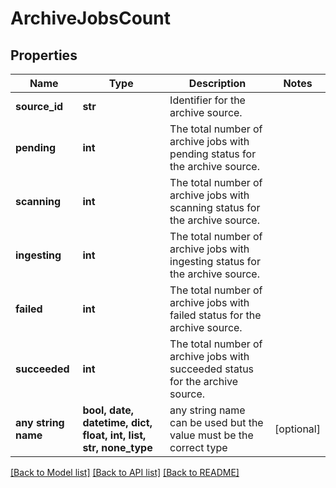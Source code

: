 # ArchiveJobsCount


## Properties
Name | Type | Description | Notes
------------ | ------------- | ------------- | -------------
**source_id** | **str** | Identifier for the archive source. | 
**pending** | **int** | The total number of archive jobs with pending status for the archive source. | 
**scanning** | **int** | The total number of archive jobs with scanning status for the archive source. | 
**ingesting** | **int** | The total number of archive jobs with ingesting status for the archive source. | 
**failed** | **int** | The total number of archive jobs with failed status for the archive source. | 
**succeeded** | **int** | The total number of archive jobs with succeeded status for the archive source. | 
**any string name** | **bool, date, datetime, dict, float, int, list, str, none_type** | any string name can be used but the value must be the correct type | [optional]

[[Back to Model list]](../README.md#documentation-for-models) [[Back to API list]](../README.md#documentation-for-api-endpoints) [[Back to README]](../README.md)


